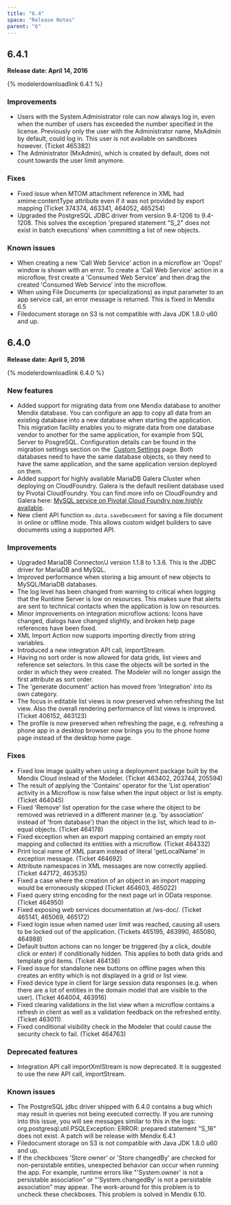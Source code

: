 ```yaml
---
title: "6.4"
space: "Release Notes"
parent: "6"
---
```


## 6.4.1

**Release date: April 14, 2016**

{% modelerdownloadlink 6.4.1 %}

### Improvements

*   Users with the System.Administrator role can now always log in, even when the number of users has exceeded the number specified in the license. Previously only the user with the Administrator name, MxAdmin by default, could log in. This user is not available on sandboxes however. (Ticket 465382)
*   The Administrator (MxAdmin), which is created by default, does not count towards the user limit anymore.

### Fixes

*   Fixed issue when MTOM attachment reference in XML had xmime:contentType attribute even if it was not provided by export mapping (Ticket 374374, 463341, 464052, 465254)
*   Upgraded the PostgreSQL JDBC driver from version 9.4-1206 to 9.4-1208\. This solves the exception 'prepared statement "S_2" does not exist in batch executions' when committing a list of new objects.

### Known issues

*   When creating a new 'Call Web Service' action in a microflow an 'Oops!' window is shown with an error. To create a 'Call Web Service' action in a microflow, first create a 'Consumed Web Service' and then drag the created 'Consumed Web Service' into the microflow.
*   When using File Documents (or specializations) as input parameter to an app service call, an error message is returned. This is fixed in Mendix 6.5
*   Filedocument storage on S3 is not compatible with Java JDK 1.8.0 u60 and up.

## 6.4.0

**Release date: April 5, 2016**

{% modelerdownloadlink 6.4.0 %}

### New features

*   Added support for migrating data from one Mendix database to another Mendix database. You can configure an app to copy all data from an existing database into a new database when starting the application. This migration facility enables you to migrate data from one database vendor to another for the same application, for example from SQL Server to PosgreSQL. Configuration details can be found in the migration settings section on the  [Custom Settings](/refguide6/custom-settings) page. Both databases need to have the same database objects, so they need to have the same application, and the same application version deployed on them.
*   Added support for highly available MariaDB Galera Cluster when deploying on CloudFoundry. Galera is the default resilient database used by Pivotal CloudFoundry. You can find more info on CloudFoundry and Galera here: [MySQL service on Pivotal Cloud Foundry now highly available](https://blog.pivotal.io/pivotal-cloud-foundry/products/mysql-service-on-pivotal-cloud-foundry-now-highly-available).
*   New client API function `mx.data.saveDocument` for saving a file document in online or offline mode. This allows custom widget builders to save documents using a supported API.

### Improvements

*   Upgraded MariaDB Connector/J version 1.1.8 to 1.3.6\. This is the JDBC driver for MariaDB and MySQL.
*   Improved performance when storing a big amount of new objects to MySQL/MariaDB databases.
*   The log level has been changed from warning to critical when logging that the Runtime Server is low on resources. This makes sure that alerts are sent to technical contacts when the application is low on resources.
*   Minor improvements on integration microflow actions: Icons have changed, dialogs have changed slightly, and broken help page references have been fixed.
*   XML Import Action now supports importing directly from string variables.
*   Introduced a new integration API call, importStream.
*   Having no sort order is now allowed for data grids, list views and reference set selectors. In this case the objects will be sorted in the order in which they were created. The Modeler will no longer assign the first attribute as sort order.
*   The 'generate document' action has moved from 'Integration' into its own category.
*   The focus in editable list views is now preserved when refreshing the list view. Also the overall rendering performance of list views is improved. (Ticket 406152, 463123)
*   The profile is now preserved when refreshing the page, e.g. refreshing a phone app in a desktop browser now brings you to the phone home page instead of the desktop home page.

### Fixes

*   Fixed low image quality when using a deployment package built by the Mendix Cloud instead of the Modeler. (Ticket 463402, 203744, 205594)
*   The result of applying the 'Contains' operator for the 'List operation' activity in a Microflow is now false when the input object or list is empty. (Ticket 464045)
*   Fixed 'Remove' list operation for the case where the object to be removed was retrieved in a different manner (e.g. 'by association' instead of 'from database') than the object in the list, which lead to in-equal objects. (Ticket 464178)
*   Fixed exception when an export mapping contained an empty root mapping and collected its entities with a microflow. (Ticket 464332)
*   Print local name of XML param instead of literal 'getLocalName' in exception message. (Ticket 464692)
*   Attribute namespaces in XML messages are now correctly applied. (Ticket 447172, 463535)
*   Fixed a case where the creation of an object in an import mapping would be erroneously skipped (Ticket 464603, 465022)
*   Fixed query string encoding for the next page url in OData response. (Ticket 464950)
*   Fixed exposing web services documentation at /ws-doc/. (Ticket 465141, 465069, 465172)
*   Fixed login issue when named user limit was reached, causing all users to be locked out of the application. (Tickets 465195, 463990, 465080, 464988)
*   Default button actions can no longer be triggered (by a click, double click or enter) if conditionally hidden. This applies to both data grids and template grid items. (Ticket 464136)
*   Fixed issue for standalone new buttons on offline pages when this creates an entity which is not displayed in a grid or list view.
*   Fixed device type in client for large session data responses (e.g. when there are a lot of entities in the domain model that are visible to the user). (Ticket 464004, 463916)
*   Fixed clearing validations in the list view when a microflow contains a refresh in client as well as a validation feedback on the refreshed entity. (Ticket 463011)
*   Fixed conditional visibility check in the Modeler that could cause the security check to fail. (Ticket 464763)

### Deprecated features

*   Integration API call importXmlStream is now deprecated. It is suggested to use the new API call, importStream.

### Known issues

*   The PostgreSQL jdbc driver shipped with 6.4.0 contains a bug which may result in queries not being executed correctly. If you are running into this issue, you will see messages similar to this in the logs: org.postgresql.util.PSQLException: ERROR: prepared statement "S_16" does not exist. A patch will be release with Mendix 6.4.1
*   Filedocument storage on S3 is not compatible with Java JDK 1.8.0 u60 and up.
*   If the checkboxes 'Store owner' or 'Store changedBy' are checked for non-persistable entities, unexpected behavior can occur when running the app. For example, runtime errors like "'System.owner' is not a persistable association" or "'System.changedBy' is not a persistable association" may appear. The work-around for this problem is to uncheck these checkboxes. This problem is solved in Mendix 6.10.
